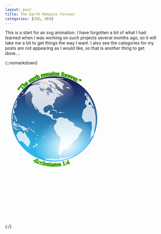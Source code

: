 ```yaml
---
layout: post
title: The Earth Remains Forever
categories: [GOD, WEB]
---
```


This is a start for an svg animation. I have forgotten a bit of what I had learned when I was working on such projects several months ago, so it will take me a bit to get things the way I want. I also see the categories for my posts are not appearing as I would like, so that is another thing to get done....

{::nomarkdown}
<?xml version="1.0" encoding="UTF-8"?>
<!-- viewBox="0 0 138 138" -->
<svg version="1.0"  viewBox="0 0 217 217" xmlns="http://www.w3.org/2000/svg" xmlns:cc="http://creativecommons.org/ns#" xmlns:dc="http://purl.org/dc/elements/1.1/" xmlns:rdf="http://www.w3.org/1999/02/22-rdf-syntax-ns#" xmlns:xlink="http://www.w3.org/1999/xlink">
<metadata>
<rdf:RDF>
<cc:Work rdf:about="">
<dc:format>image/svg+xml</dc:format>
<dc:type rdf:resource="http://purl.org/dc/dcmitype/StillImage"/>
</cc:Work>
</rdf:RDF>
</metadata>
<defs>
<radialGradient id="j" cx="180.72" cy="38.594" r="28.884" gradientTransform="matrix(.16244 2.1067 -1.6909 .26266 228.26 -371.43)" gradientUnits="userSpaceOnUse">
<stop stop-color="#fff" stop-opacity=".875" offset="0"/>
<stop stop-color="#fff" stop-opacity="0" offset="1"/>
</radialGradient>
<radialGradient id="h" cx="194.08" cy="26.293" r="28.884" gradientTransform="matrix(-1.0179 0 0 -1.1824 391.62 74.389)" gradientUnits="userSpaceOnUse">
<stop stop-color="#fff" offset="0"/>
<stop stop-color="#fff" stop-opacity="0" offset="1"/>
</radialGradient>
<linearGradient id="k" x1="194.69" x2="194.69" y1="31.854" y2="74.712" gradientUnits="userSpaceOnUse">
<stop stop-color="#1f2259" offset="0"/>
<stop stop-color="#2fb5ea" offset="1"/>
</linearGradient>
<linearGradient id="i" x1="182" x2="183.28" y1="36.387" y2="53.875" gradientUnits="userSpaceOnUse">
<stop stop-color="#fff" offset="0"/>
<stop stop-color="#fff" stop-opacity="0" offset="1"/>
</linearGradient>
</defs>
<g transform="translate(199.65 -22.544)">
<g transform="matrix(1.0074 -.09071 .09138 .99184 -72.739 12.273)" fill="#fff">
<path id="l" d="m-3.845 73.084a60.183 60.183 0 0 1-60.183 60.183 60.183 60.183 0 0 1-60.183-60.183 60.183 60.183 0 0 1 60.183-60.184 60.183 60.183 0 0 1 60.183 60.184z" stroke="#fff" stroke-width="1.134"/>
<text id="textForever" transform="rotate(223.43 -63.986 73.087)" fill-rule="evenodd" font-family="Verdana" font-size="8px" font-weight="400" stroke="#3da603" stroke-dashoffset="99" stroke-linejoin="round" stroke-width="1.134" style="font-feature-settings:normal;font-variant-caps:normal;font-variant-ligatures:normal;font-variant-numeric:normal;line-height:1.25;paint-order:fill markers stroke"><textPath xlink:href="#l"><tspan id="spanForever">&#8221;The earth remains forever.&#8221;</tspan></textPath></text>
<path d="m-61.719 72.923a2.408 2.408 0 0 1-2.408 2.408 2.408 2.408 0 0 1-2.408-2.408 2.408 2.408 0 0 1 2.408-2.408 2.408 2.408 0 0 1 2.408 2.408z" stroke="#3db7f9" stroke-width=".184"/>
</g>
<g transform="matrix(1.0036 0 0 .99801 -207.75 10.23)">
<circle transform="matrix(.45017 0 0 -.16498 6.26 149.1)" cx="193.56" cy="56.486" r="28.884" fill="#fff"/>
<circle transform="matrix(2.0836,0,0,2.0835,-326.24,-35.914)" cx="193.56" cy="56.486" r="28.884" fill="url(#k)"/>
<path id="continents" d="m71.721 140.3c-3.686-0.42-8.028-1.27-8.245-1.62-0.132-0.21 0.468-0.53 1.333-0.69 2.069-0.4 2.104-0.4 5.268-0.02 1.799 0.22 2.837 0.15 3.055-0.2 0.232-0.38 0.898-0.31 2.255 0.24 1.726 0.69 3.075 0.72 5.314 0.12 0.425-0.11 0.669 0.09 0.586 0.48-0.099 0.47 0.118 0.55 0.729 0.3 0.478-0.21 1.524-0.34 2.325-0.29l1.456 0.08-1.17-0.83-1.169-0.82 1.111-0.41c0.708-0.26 1.356-0.21 1.787 0.15 0.869 0.72 6.841 0.2 9.239-0.8 0.95-0.39 2.411-0.73 3.246-0.74s2.059-0.33 2.729-0.71c1.35-0.77 2.43-0.92 2.43-0.35 0 0.44-4.76 2.56-8.98 4-5.732 1.96-16.219 2.91-23.299 2.11zm12.965-7.79c-1.744-0.72-2.718-2.45-1.929-3.43 0.345-0.43 0.293-0.61-0.177-0.61-0.468-0.01-0.5-0.12-0.107-0.37 0.308-0.19 0.707-1.44 0.888-2.78 0.181-1.33 0.615-3.41 0.963-4.61 0.349-1.2 0.631-2.62 0.627-3.16-8e-3 -1.02 0.417-4.26 0.913-6.95 0.398-2.16-0.56-3.83-2.866-5-1.022-0.53-1.978-1.33-2.123-1.78-0.722-2.26-2.4-5.646-3.738-7.537-1.305-1.846-0.414-5.792 1.744-7.719 1.302-1.162 1.525-1.67 1.394-3.185-0.085-0.991-0.331-1.911-0.546-2.045-0.216-0.133-0.413-0.461-0.438-0.728-0.026-0.267-0.32-0.485-0.653-0.485a0.48 0.48 0 0 0-0.49 0.593c0.152 0.77-2.758 0.232-3.669-0.678-0.354-0.354-0.846-0.644-1.094-0.644s-0.451-0.289-0.451-0.643c0-1.04-2.049-2.622-3.883-2.997-0.934-0.191-2.177-0.787-2.763-1.324-0.713-0.654-1.875-1.02-3.525-1.109-2.529-0.137-5.13-1.375-4.62-2.199 0.158-0.256-0.367-0.465-1.169-0.465-1.819 0-2.38-0.813-1.198-1.738 0.494-0.386 0.66-0.645 0.369-0.574-0.44 0.107-2.306-1.788-3.697-3.755-0.188-0.267-1.007-1.25-1.818-2.184l-1.475-1.699 0.761 1.577c0.419 0.868 0.957 1.578 1.196 1.578s0.317 0.306 0.174 0.679-0.027 0.823 0.258 0.999c0.285 0.177 0.519 0.669 0.519 1.096 0 0.674-0.126 0.661-0.971-0.104-0.534-0.484-0.971-1.18-0.971-1.547s-0.334-0.796-0.743-0.953c-0.453-0.174-0.634-0.625-0.465-1.157 0.152-0.48 0.049-1.013-0.228-1.185-0.278-0.172-0.506-0.704-0.506-1.183 0-0.48-0.526-1.44-1.169-2.133-1.784-1.925-2.275-5.034-1.209-7.661 0.978-2.412 1.167-4.325 0.428-4.325-0.28 0-0.368-0.505-0.204-1.161 0.16-0.638 0.055-1.306-0.233-1.484-0.29-0.18-0.525 0.013-0.525 0.432 0 0.416-0.227 0.757-0.504 0.757s-0.461-0.492-0.41-1.092c0.179-2.073-0.06-2.791-0.925-2.791-1.102 0-4.526 1.73-5.027 2.541-0.209 0.337-0.551 0.616-0.761 0.62-0.21 3e-3 -1.392 0.704-2.626 1.558s-2.372 1.424-2.529 1.267c-0.156-0.156 0.415-0.756 1.27-1.332 0.855-0.577 1.63-1.477 1.721-2.002 0.091-0.524 0.966-1.663 1.945-2.53 0.978-0.867 1.367-1.433 0.863-1.257-1.394 0.485-0.735-0.92 0.778-1.658 0.686-0.334 1.377-1.099 1.537-1.699 0.384-1.442 3.737-3.755 5.474-3.777 0.758-9e-3 2.689-0.296 4.291-0.636s3.717-0.564 4.7-0.498c1.469 0.1 1.776-0.036 1.721-0.762-0.054-0.717-0.227-0.784-0.916-0.353-0.468 0.292-1 0.38-1.184 0.197-0.464-0.464 0.738-1.814 1.615-1.814 0.422 0 0.611-0.285 0.456-0.688-0.174-0.454 0.347-0.958 1.526-1.477 0.984-0.433 1.353-0.688 0.819-0.566-1.281 0.291-4.154 1.298-5.212 1.825-0.463 0.231-1.282 0.421-1.82 0.421-0.537 0-0.977 0.192-0.977 0.427 0 0.422-3.46 1.811-5.825 2.338-1.051 0.234-0.986 0.114 0.486-0.897 5.255-3.613 9.928-5.602 17.129-7.293 3.692-0.867 5.991-1.052 13.207-1.065 8.707-0.015 15.24 0.767 13.806 1.653-0.359 0.222-0.837 0.291-1.06 0.153-0.224-0.138-2.675-0.317-5.447-0.397-4.231-0.123-4.998-0.034-4.772 0.553 0.147 0.385 0.542 0.595 0.877 0.467 0.833-0.32 4.753 1.725 7.289 3.803 1.15 0.943 2.275 1.714 2.499 1.714 0.225 0 0.692 0.454 1.039 1.009 0.551 0.883 0.511 1.039-0.321 1.257-1.25 0.327-1.591 2.3-0.79 4.569 0.352 0.998 0.534 1.92 0.405 2.049-0.444 0.444-3.312-1.302-5.182-3.153-1.03-1.02-2.106-1.71-2.392-1.533s-0.379 0.094-0.206-0.185c0.172-0.278-0.023-0.784-0.433-1.124-0.409-0.34-0.632-0.91-0.495-1.268 0.14-0.366-0.07-0.65-0.479-0.65-0.4 0-0.853-0.328-1.007-0.729-0.154-0.4-0.512-0.728-0.796-0.728s-0.871-0.32-1.304-0.712c-0.581-0.526-1.165-0.601-2.223-0.285-0.789 0.236-1.144 0.447-0.79 0.47 1.047 0.068 4.522 3.871 4.372 4.785-0.076 0.461 6e-3 1.068 0.181 1.348 0.176 0.279 0.123 0.825-0.119 1.213-0.374 0.599-0.751 0.541-2.516-0.389-1.143-0.601-2.447-1.092-2.898-1.092-1.1 2e-3 -1.609-0.905-0.704-1.253 0.397-0.152 0.846-0.602 0.999-0.999 0.208-0.542 0.036-0.646-0.691-0.415-0.712 0.226-0.967 0.085-0.967-0.535 0-0.463-0.144-0.698-0.32-0.522-0.175 0.176-0.558 0.122-0.849-0.12-0.366-0.304-0.528 0.084-0.524 1.255 4e-3 1.108 0.301 1.86 0.859 2.173 0.47 0.262 0.752 0.643 0.627 0.845s0.362 0.282 1.082 0.178c0.883-0.129 2.02 0.29 3.493 1.285 1.684 1.137 2.22 1.312 2.341 0.763 0.24-1.085 0.694-0.882 2.761 1.235 1.046 1.072 2.114 1.877 2.374 1.79 0.548-0.182 1.814 1 2.983 2.783 0.818 1.249 2.005 1.781 1.425 0.64-0.17-0.334 0.145-0.091 0.699 0.539 0.555 0.63 1.005 1.504 1.001 1.941-7e-3 0.691-0.07 0.7-0.478 0.068-0.419-0.647-0.476-0.647-0.517 0-0.031 0.5-0.122 0.538-0.29 0.121-0.392-0.97-2.495-0.758-2.416 0.243 0.043 0.538-0.333 0.906-1.025 1.004-0.6 0.086-1.092 0.388-1.092 0.671 0 0.321-0.731 0.418-1.941 0.255-1.586-0.212-1.944-0.113-1.953 0.543-6e-3 0.442-0.438 1.349-0.96 2.017-0.522 0.667-0.954 1.513-0.96 1.88-9e-3 0.564-0.139 0.564-0.851 0-0.781-0.618-0.779-0.569 0.02 0.682 0.948 1.485 0.785 1.976-1.221 3.664-1.369 1.152-1.816 3.14-0.841 3.743 0.713 0.441 1.496 2.631 1.144 3.201-0.421 0.681-1.697-0.524-2.442-2.305-0.46-1.101-1.051-1.597-2.17-1.821-2.384-0.477-3.357-0.368-3.357 0.376 0 0.439-0.34 0.593-0.952 0.433-1.099-0.287-4.051 1.395-5.116 2.915-0.935 1.335-0.923 2.935 0.038 4.959 0.894 1.884 1.618 2.255 3.614 1.856 1-0.2 1.548-0.653 1.747-1.443 0.159-0.633 0.538-1.168 0.843-1.189 0.305-0.02 0.935-0.11 1.401-0.199 1.267-0.243 1.47 0.514 0.593 2.209-0.431 0.833-0.66 1.639-0.509 1.79s0.023 0.576-0.283 0.945c-0.461 0.556-0.242 0.637 1.275 0.469 3.006-0.331 3.6 0.015 3.572 2.079-0.048 3.483 1.083 4.934 3.034 3.89 0.644-0.345 1.229-0.344 1.875 1e-3 1.249 0.669 1.307 0.657 2.368-0.482 0.504-0.541 1.332-1.069 1.839-1.172a13.278 13.278 0 0 0 1.85-0.553c0.652-0.258 0.825-0.198 0.579 0.2-0.193 0.313-0.12 0.568 0.163 0.568 0.282 0 0.514-0.205 0.514-0.456s0.585-0.153 1.3 0.218 1.513 0.542 1.774 0.381c0.26-0.161 0.333-0.065 0.161 0.213-0.172 0.277 0.177 0.636 0.775 0.796 1.527 0.409 1.914 0.374 1.592-0.147-0.153-0.249-0.023-0.61 0.289-0.803 0.355-0.22 0.439-0.141 0.222 0.209-0.322 0.521 0.354 0.752 2.017 0.691 0.334-0.013 0.611 0.335 0.615 0.772 0.013 1.114 3.321 3.728 5.184 4.095 1.88 0.371 3.54 1.71 3.54 2.848 0 0.458 0.24 0.978 0.52 1.153 0.34 0.209 0.22 0.681-0.35 1.364-0.48 0.574-0.56 0.773-0.18 0.443 0.55-0.488 1.26-0.282 3.76 1.092 1.7 0.931 3.48 1.693 3.96 1.693 0.49 0 1.26 0.422 1.73 0.938s1.16 0.82 1.53 0.676c0.5-0.189 0.68 0.145 0.68 1.207 0 1.035-0.63 2.215-2.16 4.001-1.18 1.39-2.3 3.21-2.48 4.04-0.5 2.3-2.68 5.07-4.46 5.67-0.86 0.29-1.57 0.84-1.57 1.21s-0.61 1.07-1.34 1.54-1.73 1.34-2.21 1.94c-2.383 2.95-4.98 5.02-6.061 4.83-0.838-0.15-1.077 0.01-0.971 0.63 0.152 0.9-0.894 2.44-1.649 2.44-0.252 0-1.645 1.03-3.096 2.28-1.752 1.51-2.442 2.4-2.056 2.63 0.408 0.26 0.227 0.66-0.607 1.37-1.113 0.94-1.134 1.04-0.338 1.66 0.467 0.37 0.849 0.78 0.849 0.92 0 0.61-1.833 0.63-3.295 0.03zm-1.953-83.485c-0.35-0.14-0.769-0.123-0.93 0.039-0.161 0.161 0.125 0.276 0.637 0.254 0.565-0.023 0.68-0.138 0.293-0.293zm3.29-2.201c9e-3 -0.192-0.311-0.223-0.711-0.07-0.426 0.164-0.731 6e-3 -0.736-0.379-6e-3 -0.537-0.087-0.532-0.44 0.025-0.262 0.414-0.224 1.141 0.098 1.847l0.53 1.163 0.621-1.119c0.341-0.615 0.628-1.275 0.638-1.467zm-15.516 1.365c0-0.097-0.499-0.504-1.109-0.904-0.995-0.652-1.213-0.643-2.112 0.085-0.974 0.789-0.944 0.814 1.11 0.903 1.161 0.051 2.111 0.013 2.111-0.084zm-1.167-2.499c-0.881-0.644-0.883-0.69-0.046-1.012 0.482-0.185 1.696-0.117 2.698 0.15 1.545 0.413 1.779 0.376 1.542-0.242-0.181-0.471-0.08-0.605 0.285-0.379 0.31 0.192 0.948 0.125 1.417-0.148 0.775-0.452 0.759-0.499-0.178-0.512-0.791-0.011-1.032-0.318-1.032-1.312 0-0.713-0.409-1.596-0.91-1.962-0.5-0.366-0.855-0.766-0.788-0.888 0.336-0.614 0.041-1.192-0.607-1.192-0.401 0-0.728-0.237-0.728-0.526s-0.273-0.428-0.607-0.308c-0.334 0.119-0.994 0.018-1.468-0.226-0.668-0.344-1.14-0.112-2.107 1.038-0.685 0.814-1.422 1.372-1.636 1.239-0.215-0.132-0.515 0.083-0.667 0.479-0.151 0.395-0.12 0.671 0.071 0.611 0.19-0.059 0.957 0.51 1.703 1.263 0.849 0.858 1.646 1.26 2.131 1.074 1.001-0.384 2.678 0.144 2.315 0.73-0.153 0.248-0.606 0.45-1.006 0.45-0.427 0-0.585-0.231-0.382-0.56 0.217-0.35 0.133-0.428-0.222-0.209-0.312 0.193-0.442 0.555-0.289 0.803 0.154 0.249 0.048 0.452-0.235 0.452-0.282 0-0.514-0.219-0.514-0.486 0-0.854-1.819-0.518-2.054 0.379-0.267 1.02 0.864 2.311 1.344 1.535 0.215-0.349 0.499-0.349 0.92 0 0.334 0.278 0.752 0.361 0.927 0.186 0.176-0.176 0.32-0.029 0.32 0.327s0.163 0.484 0.363 0.284c0.2-0.199-0.052-0.667-0.56-1.038zm3.594-2.615c0-0.251 0.216-0.59 0.48-0.753 0.275-0.17 0.357 0.025 0.191 0.457-0.323 0.841-0.671 0.995-0.671 0.296zm-6.096-1.226c-0.518-0.392-0.687-0.72-0.375-0.728 0.922-0.026 2.103 0.54 2.103 1.007 0 0.636-0.658 0.53-1.728-0.279zm16.29 4.734c0-0.057-0.414-0.326-0.92-0.597-0.656-0.351-1.062-0.321-1.415 0.105-0.372 0.448-0.144 0.596 0.92 0.596 0.778 0 1.415-0.047 1.415-0.104zm-7.281-1.109c0-0.267-0.341-0.486-0.757-0.486s-0.622 0.219-0.457 0.486 0.506 0.485 0.757 0.485 0.457-0.218 0.457-0.485zm1.699 0c-0.165-0.267-0.397-0.486-0.514-0.486-0.118 0-0.215 0.219-0.215 0.486s0.232 0.485 0.515 0.485c0.282 0 0.379-0.218 0.214-0.485zm-15.776-2.443c-0.615-0.412-0.522-0.669 0.607-1.669 0.734-0.649 1.335-1.452 1.335-1.783 0-0.33-0.31-0.177-0.688 0.34-0.379 0.518-0.852 0.778-1.052 0.579-0.2-0.2-0.109-0.364 0.203-0.364 0.311 0 0.566-0.327 0.566-0.728 0-0.942-0.918-0.944-1.279-3e-3 -0.153 0.399-0.478 0.603-0.721 0.452a0.526 0.526 0 0 1-0.163-0.725c0.153-0.248 0.06-0.452-0.206-0.452-0.267 0-0.623 0.222-0.791 0.493a0.587 0.587 0 0 1-0.808 0.183c-0.325-0.201-0.27-0.46 0.155-0.729 0.536-0.34 0.523-0.416-0.07-0.408-0.922 0.013-3.378 1.392-2.52 1.415 0.35 9e-3 0.513 0.215 0.364 0.457-0.15 0.242 0.22 0.338 0.821 0.212l1.092-0.227-1.118 0.668-1.119 0.668 1.348 0.615c0.973 0.443 1.399 0.463 1.53 0.07s0.378-0.382 0.886 0.039c0.567 0.471 0.581 0.662 0.074 0.984-0.41 0.26-0.122 0.399 0.826 0.399 1.134 0 1.295-0.107 0.728-0.486zm-1.839-1.734c-0.694-0.75-0.225-0.894 0.799-0.245 0.362 0.229 0.471 0.531 0.243 0.67-0.229 0.138-0.698-0.053-1.042-0.425zm19.054-0.119c-0.273-0.288-1.197 0.442-1.197 0.946 0 0.261 0.306 0.194 0.679-0.15 0.374-0.345 0.607-0.703 0.518-0.796zm-13.817 0.707c0-0.105-0.339-0.321-0.753-0.48-0.432-0.165-0.627-0.084-0.457 0.191 0.285 0.461 1.21 0.682 1.21 0.289zm-7.385-4.925c0.42-0.365 0.179-0.495-0.87-0.47-0.797 0.019-1.832 0.457-2.3 0.974-0.834 0.92-0.83 0.921 0.192 0.074 1.086-0.899 1.972-0.4 1.376 0.776-0.169 0.334-8e-3 0.279 0.358-0.121 0.365-0.401 0.925-0.955 1.244-1.233zm3.987 0.719c0-0.283-0.218-0.379-0.485-0.214s-0.485 0.396-0.485 0.514c0 0.117 0.218 0.214 0.485 0.214s0.485-0.232 0.485-0.514zm-2.557-3.706c-0.472-0.123-1.128-0.115-1.456 0.018-0.329 0.133 0.057 0.234 0.858 0.224s1.07-0.119 0.598-0.242zm3.784-0.54c-0.15-0.15-0.541-1e-3 -0.871 0.331-0.475 0.479-0.42 0.535 0.272 0.272 0.479-0.182 0.748-0.454 0.599-0.603zm5.569-0.608c0-0.251-0.182-0.457-0.405-0.457-0.222 0-0.404 0.318-0.404 0.707s0.182 0.594 0.404 0.457c0.223-0.138 0.405-0.456 0.405-0.707zm-1.947-0.952c-0.289-0.54-0.364-1.25-0.167-1.578 0.226-0.375 0.05-0.346-0.475 0.08-0.781 0.634-0.782 0.733-0.018 1.577 1.063 1.175 1.315 1.144 0.66-0.079zm-2.462 0.321c-0.111-0.096-0.858-0.321-1.659-0.5-1.063-0.238-1.259-0.193-0.728 0.167 0.656 0.443 2.874 0.753 2.387 0.333zm-4.328-1.326c0.647-0.458 0.647-0.492 0-0.301-0.401 0.117-1.165-0.011-1.699-0.285-0.868-0.447-0.9-0.414-0.305 0.308 0.776 0.94 1.019 0.974 2.004 0.278zm2.427-0.669c0-0.451-0.283-0.604-0.769-0.418-0.619 0.238-0.643 0.375-0.121 0.706 0.862 0.546 0.89 0.537 0.89-0.288zm12.814-0.258c1.907 0-0.045-1.064-2.149-1.171-1.268-0.065-2.281-0.418-2.651-0.923-0.865-1.183-1.219-1.011-1.219 0.593 0 1.156 0.17 1.366 0.941 1.164 0.517-0.135 1.436 0.102 2.043 0.527 0.728 0.51 1.266 0.609 1.583 0.291 0.265-0.264 0.918-0.481 1.452-0.481zm-10.873 0c0-0.267-0.231-0.485-0.514-0.485-0.282 0-0.379 0.218-0.214 0.485s0.397 0.486 0.514 0.486c0.118 0 0.214-0.219 0.214-0.486zm13.197-4.7c-0.351-0.14-0.769-0.123-0.93 0.038-0.162 0.162 0.125 0.276 0.637 0.255 0.565-0.023 0.68-0.138 0.293-0.293zm12.866 106.32c-0.518-0.51 0.144-1.14 1.207-1.14 0.835 0 0.901 0.12 0.398 0.72-0.653 0.79-1.116 0.91-1.605 0.42zm-52.031-11.8c-1.335-1.56-2.515-2.75-2.623-2.65-0.107 0.1-0.713-0.51-1.347-1.37-1.177-1.6-2.813-2.75-3.946-2.78-0.35-0.01-0.506 0.19-0.348 0.45 0.172 0.28-0.299 0.26-1.169-0.04-1.138-0.4-1.794-1.22-2.987-3.75-2.458-5.2-2.488-5.32-1.361-5.93 0.567-0.3 0.879-0.83 0.728-1.22-0.145-0.38-0.053-0.69 0.205-0.69 0.259 0 0.471-0.34 0.471-0.76 0-0.51 0.36-0.71 1.092-0.61 0.757 0.11 1.094-0.09 1.098-0.66 3e-3 -0.448 0.167-0.976 0.364-1.173s0.358-0.12 0.358 0.17 0.655 0.672 1.456 0.848 1.456 0.595 1.456 0.935c0 0.33 0.601 0.91 1.335 1.28 0.734 0.36 1.455 0.73 1.602 0.81 0.148 0.08 0.178-0.62 0.069-1.56-0.245-2.093 0.671-2.298 1.12-0.25 0.176 0.8 0.504 1.45 0.729 1.45s0.677 0.82 1.004 1.82c0.327 1.01 1.054 2.3 1.615 2.87 1.462 1.5 2.234 2.5 2.234 2.9 0 0.19 0.344 0.73 0.765 1.19 1.022 1.13 1.263 4.77 0.399 6-0.373 0.54-0.679 1.36-0.679 1.83 0 0.51-0.498 0.97-1.237 1.16-1.223 0.31-1.226 0.32-0.243 1.01 0.971 0.68 1.357 1.64 0.631 1.58-0.2-0.02-1.456-1.31-2.791-2.86zm3.808-7.57c-0.158-0.41-0.392-0.64-0.519-0.51-0.127 0.12-0.087 0.46 0.089 0.75 0.478 0.77 0.758 0.62 0.43-0.24zm4.471 9.53c-0.289-0.46 3.433-2.46 4.616-2.47 0.583-0.01 0.578-0.09-0.032-0.48-0.574-0.37-0.587-0.47-0.061-0.48 0.482-0.01 0.587-0.41 0.376-1.46-0.164-0.83-0.085-1.46 0.182-1.46 0.261 0 0.474 0.22 0.474 0.49 0 0.26 0.456 0.94 1.015 1.5l1.015 1.01-1.137 0.8c-0.625 0.44-1.245 0.81-1.379 0.81-0.133 0-0.932 0.49-1.774 1.09-1.609 1.15-2.838 1.39-3.295 0.65zm4.681-11.79c-0.32-0.32-0.583-0.75-0.583-0.97 0-0.71 0.731-0.4 1.344 0.59 0.664 1.06 0.167 1.31-0.761 0.38zm76.351-0.51c0.19-0.6 0.55-3.49 0.8-6.43 0.26-3.159 0.75-5.892 1.2-6.697 0.64-1.145 0.66-1.738 0.18-3.748-0.32-1.327-0.42-3.256-0.24-4.343 0.3-1.765 0.23-1.956-0.68-1.956-0.58 0-1.02-0.313-1.02-0.728 0-0.917-0.93-0.91-2.16 0.018-0.52 0.393-1.33 0.593-1.8 0.443-0.47-0.149-1.28-0.046-1.79 0.23-1.22 0.651-3.31-0.917-4.26-3.197-0.37-0.889-0.95-1.562-1.28-1.496-0.43 0.085-0.6-0.802-0.6-3.111 0-1.776 0.17-3.123 0.38-2.994 0.21 0.13 0.34-0.492 0.28-1.381-0.05-0.889 0.32-2.382 0.83-3.316s0.93-2.027 0.93-2.427c0.01-0.4 0.23-0.698 0.49-0.66 0.67 0.094 3.28-1.809 2.94-2.145-0.15-0.149 0.09-0.671 0.54-1.16 0.44-0.489 0.63-0.889 0.42-0.889-0.2 0-0.07-0.382 0.29-0.849 0.61-0.77 0.59-0.787-0.18-0.184-0.47 0.367-0.88 0.531-0.91 0.364-0.04-0.166-0.09-0.575-0.13-0.908-0.04-0.334-0.48-0.536-0.98-0.449-0.81 0.141-0.87-0.052-0.56-1.698 0.2-1.022 0.34-2.371 0.32-2.999-0.07-1.777 0.38-2.071 1.92-1.272 1.33 0.688 1.43 0.678 1.43-0.15 0-0.489-0.55-1.629-1.21-2.534-1.45-1.957-1.45-1.985-0.37-1.644 0.77 0.242 0.78 0.206 0.08-0.379-0.85-0.701-0.9-0.834-0.98-2.466-0.05-0.822-0.11-0.882-0.28-0.243-0.12 0.467-0.51 0.849-0.86 0.849-0.89 0-1.32-1.938-0.5-2.254 0.36-0.139 0.54-0.565 0.4-0.946-0.2-0.504-0.03-0.603 0.6-0.361 0.67 0.26 0.79 0.151 0.54-0.505-0.2-0.528-0.13-0.721 0.19-0.521 0.28 0.174 0.39 0.637 0.24 1.029-0.15 0.391 0.27 1.677 0.93 2.857s1.08 2.531 0.95 3.001c-0.14 0.486 0 0.398 0.31-0.204 0.47-0.876 0.38-1.364-0.52-2.817-0.6-0.966-0.99-1.851-0.88-1.966 0.29-0.286 3.12 3.777 3.53 5.056 0.18 0.566 0.48 1.029 0.68 1.029 0.74 0 5.89 11.46 5.89 13.114 0 0.425-0.35 0.282-0.99-0.402-0.89-0.955-1.93-1.41-1.93-0.848 0 0.335 2.02 3.669 2.22 3.669 0.1 0 0.04-0.359-0.12-0.796-0.25-0.653-0.15-0.706 0.58-0.297 0.49 0.275 0.94 0.906 0.99 1.403s0.23 1.558 0.4 2.359 0.63 3.691 1.02 6.423c0.77 5.368 0.39 12.29-1 18.432-0.38 1.657-0.69 3.732-0.69 4.611 0 2.673-0.95 5.323-2 5.603-0.53 0.14-1.5 1.31-2.15 2.61-1.25 2.46-2.05 3.17-1.43 1.27zm3.24-46.577c-0.34-0.349-0.57-0.377-0.57-0.073 0 0.648 0.57 1.222 0.9 0.898 0.14-0.138-0.01-0.51-0.33-0.825zm-1.27-0.017c-0.41-1.85-2.07-4.723-2.74-4.727-0.88-6e-3 -2.11 2.021-1.8 2.97 0.12 0.354 0.64 0.666 1.15 0.693 2.52 0.132 3.12 0.244 3.06 0.579-0.09 0.562 0.04 1.092 0.26 1.092 0.11 0 0.14-0.273 0.07-0.607zm-68.225 44.494c0-0.42 0.259-0.68 0.576-0.58 0.9 0.3 1.05 1.35 0.193 1.35a0.774 0.774 0 0 1-0.769-0.77zm1.704-0.68c-0.168-0.27 0.035-0.49 0.452-0.49 0.852 0 0.978 0.29 0.304 0.7-0.248 0.16-0.589 0.06-0.756-0.21zm-10.158-1.29c-0.406-1.06 0.133-1.55 0.707-0.64 0.574 0.9 0.586 1.44 0.033 1.44-0.239 0-0.572-0.36-0.74-0.8zm-4.166-5.01c0-0.26-0.328-0.346-0.728-0.19-0.885 0.34-0.965-0.483-0.116-1.187 0.454-0.377 0.756-0.204 1.168 0.668 0.305 0.649 0.357 1.179 0.116 1.179-0.242 0-0.44-0.21-0.44-0.47zm-9.476-0.627c-0.528-0.291-1.245-0.928-1.594-1.416-0.676-0.944-2.036-1.212-2.036-0.401 0 0.267-0.437 0.485-0.97 0.485-0.534 0-0.971-0.218-0.971-0.485s-0.437-0.486-0.971-0.486-0.971-0.218-0.971-0.485 0.22-0.485 0.49-0.485c0.958 0-0.669-1.848-2.321-2.636-1.105-0.526-1.568-1.029-1.386-1.505 0.163-0.424-9e-3 -0.713-0.423-0.713-0.421 0-0.587 0.289-0.418 0.728 0.203 0.53-0.058 0.728-0.958 0.728-0.68 0-1.372-0.219-1.537-0.486-0.165-0.266 0.15-0.485 0.7-0.485s1.027-0.218 1.06-0.485 0.088-0.686 0.121-0.931c0.099-0.721 0.789-1.227 0.789-0.578 0 0.327 0.194 0.475 0.43 0.329 0.237-0.146 0.701 0.059 1.031 0.457 0.33 0.397 0.42 0.723 0.2 0.723-0.219 0-0.146 0.253 0.163 0.562 0.426 0.425 0.734 0.418 1.272-0.028 0.57-0.473 1.18-0.352 3.085 0.614 1.306 0.661 2.66 1.548 3.01 1.969s1.238 0.766 1.973 0.766c1.351 0 2.688-1.033 2.099-1.622-0.175-0.176-0.077-0.32 0.218-0.32 1.036 0 1.122 0.968 0.177 1.982-0.639 0.686-1.274 0.921-1.925 0.714-1.698-0.539-1.801 0.765-0.175 2.217 1.588 1.419 1.491 2.18-0.162 1.273zm5.78-1.421c-0.225-0.365-0.085-0.461 0.402-0.274 0.412 0.158 0.969 0.067 1.238-0.202 0.33-0.33 0.597-0.317 0.816 0.037 0.18 0.291 0.259 0.544 0.176 0.564-1.54 0.371-2.349 0.332-2.632-0.125zm-21.852-1.442c-0.231-0.372-1.013-1.053-1.738-1.514-1.856-1.18-2.551-2.588-1.479-2.999 0.454-0.175 0.668-0.16 0.475 0.033-0.491 0.492 1.128 2.173 1.733 1.799 0.28-0.173 0.348-0.068 0.158 0.24-0.204 0.33 0.15 0.668 0.896 0.855 1.33 0.334 1.448 0.571 0.797 1.598-0.355 0.561-0.487 0.559-0.842-0.012zm1.574-0.13c0.146-0.38 0.6-0.819 1.009-0.976 0.534-0.205 0.661-0.067 0.448 0.487-0.163 0.425-0.296 0.865-0.296 0.976 0 0.112-0.321 0.203-0.713 0.203-0.417 0-0.603-0.286-0.448-0.69zm18.635-0.28c-0.655-1.224-0.108-1.224 1.456 0 1.2 0.939 1.202 0.949 0.138 0.96-0.591 6e-3 -1.309-0.426-1.594-0.96zm-15.533-0.214c0-0.118 0.219-0.35 0.485-0.515 0.267-0.164 0.486-0.068 0.486 0.215 0 0.282-0.219 0.514-0.486 0.514-0.266 0-0.485-0.097-0.485-0.214zm1.739-0.692c-0.209-0.338-0.249-0.746-0.089-0.906 0.435-0.435 0.908 0.204 0.674 0.908-0.165 0.493-0.279 0.493-0.585-2e-3zm-6.747-1.838c-0.182-0.182-0.357-1.332-0.389-2.555-0.048-1.874-0.105-1.999-0.364-0.796-0.168 0.785-0.47 1.386-0.67 1.335a3.833 3.833 0 0 0-0.796-0.094c-0.986 0-1.04-3.316-0.092-5.652 0.931-2.296 1.061-2.259 1.254 0.361 0.138 1.864 0.7 2.496 1.996 2.249 0.761-0.146 1.157 5e-3 1.157 0.439 0 0.364-0.492 0.675-1.092 0.692l-1.093 0.031 1.093 0.439c0.6 0.241 1.088 0.719 1.084 1.061-5e-3 0.479-0.103 0.471-0.424-0.036-0.23-0.362-0.54-0.461-0.689-0.22-0.149 0.242-0.071 0.757 0.175 1.144 0.245 0.388 0.432 1.033 0.415 1.433-0.025 0.57-0.088 0.585-0.294 0.067-0.186-0.466-0.364-0.5-0.602-0.114-0.186 0.301-0.487 0.398-0.669 0.216zm48.289-1.625c0.244-0.733 1.025-0.808 1.254-0.121 0.111 0.333-0.162 0.606-0.607 0.606s-0.736-0.218-0.647-0.485zm-40.816-0.688c-0.021-0.511 0.094-0.798 0.255-0.637 0.162 0.162 0.179 0.58 0.039 0.931-0.155 0.387-0.27 0.272-0.294-0.294zm-11.963-2.831c-0.556-4.549-0.564-4.756-0.192-4.986 0.19-0.117 0.495 1.148 0.678 2.811 0.184 1.664 0.454 3.516 0.6 4.117 0.146 0.6 0.045 1.092-0.225 1.092-0.269 0-0.657-1.365-0.861-3.034zm7.52 2.912c-0.365-1.228-0.357-2.549 0.019-3.193 0.362-0.62 0.477-0.324 0.488 1.252 8e-3 1.134-0.094 2.063-0.228 2.063-0.133 0-0.259-0.055-0.279-0.122zm21.879-4.015c0-0.406-0.546-0.987-1.213-1.291-1.056-0.481-1.681-1.368-0.965-1.368 0.448 0 2.412 1.202 2.777 1.699 0.518 0.704 0.451 1.699-0.114 1.699-0.267 0-0.485-0.332-0.485-0.739zm-24.269-3.144c-0.353-0.658-0.358-0.971-0.017-0.971 0.276 0 0.502-0.34 0.502-0.757 0-0.416 0.218-0.621 0.485-0.456 0.623 0.384 0.638 3.155 0.017 3.155-0.257 0-0.702-0.437-0.987-0.971zm-2.42-1.549c4e-3 -0.349 0.219-0.963 0.478-1.364 0.383-0.591 0.472-0.529 0.478 0.336 4e-3 0.585-0.211 1.198-0.478 1.363s-0.482 0.014-0.478-0.335zm-2.982-1.485c-0.193-4.843 1.524-15.946 2.52-16.301 0.25-0.089 0.455-0.652 0.455-1.251 0-1.315 2.258-7.066 3.128-7.968 0.516-0.534 0.674-0.509 0.926 0.146 0.193 0.504 0.11 0.672-0.229 0.462-0.352-0.217-0.425 8e-3 -0.216 0.665 0.211 0.666-2e-3 1.289-0.645 1.888-1.021 0.951-1.994 3.099-1.994 4.403 0 0.659 0.118 0.634 0.713-0.153 0.392-0.518 0.72-1.543 0.728-2.277 9e-3 -0.734 0.234-1.335 0.501-1.335 0.878 0 0.507 3.327-0.607 5.446-0.935 1.779-1.114 1.921-1.247 0.985-0.085-0.6-0.333-1.092-0.55-1.092-0.947 0-1.412 5.994-0.508 6.553 0.807 0.499 0.593 2.33-0.236 2.012-1.069-0.411-1.567 0.994-1.608 4.541-0.056 4.793-0.064 4.854-0.583 4.854-0.267 0-0.514-0.71-0.548-1.578zm4.541-0.077c0.149-0.78 0.029-1.094-0.362-0.944-0.77 0.295-1.438-3.672-0.737-4.373 0.348-0.348 0.503-0.069 0.503 0.902 0 0.859 0.501 1.928 1.288 2.749 1.075 1.122 1.185 1.467 0.669 2.09-0.925 1.114-1.614 0.9-1.361-0.424zm57.069-8.15c0.453-0.453 0.712-0.453 1.165 0s0.323 0.582-0.583 0.582-1.035-0.129-0.582-0.582zm3.009 0.069c0-0.309 0.31-0.443 0.688-0.297 0.378 0.145 0.814-0.064 0.967-0.465 0.17-0.441 0.521-0.578 0.89-0.348 0.336 0.209 1.081 0.319 1.656 0.245s1.189 0.096 1.363 0.379c0.178 0.287-0.07 0.527-0.56 0.544-0.483 0.017-1.806 0.137-2.941 0.267-1.375 0.158-2.063 0.049-2.063-0.325zm6.699-0.069c0.453-0.453 0.711-0.453 1.164 0s0.324 0.582-0.582 0.582-1.036-0.129-0.582-0.582zm-11.2-2.614c-0.741-0.401-1.594-0.577-1.895-0.391-0.336 0.208-0.415 0.122-0.203-0.221 0.22-0.356-0.028-0.56-0.682-0.56-0.565 0-0.922 0.171-0.792 0.381s-0.185 0.382-0.7 0.382c-1.291 0-1.171-0.676 0.233-1.316 0.943-0.43 1.74-0.311 4.126 0.614 2.908 1.128 3.782 1.899 2.109 1.861-0.468-0.011-1.456-0.348-2.196-0.75zm43.329-6.483c0-0.283 0.22-0.514 0.49-0.514s0.48 0.096 0.48 0.214-0.21 0.349-0.48 0.514-0.49 0.069-0.49-0.214zm0.97-8.98c0-0.117 0.22-0.349 0.49-0.514s0.48-0.068 0.48 0.214c0 0.283-0.21 0.514-0.48 0.514s-0.49-0.096-0.49-0.214zm-96.103-2.398c0-0.4 0.218-0.863 0.485-1.028s0.486 0.028 0.486 0.428c0 0.401-0.219 0.863-0.486 1.028s-0.485-0.027-0.485-0.428zm1.941-0.029c0-0.117 0.219-0.349 0.486-0.514s0.485-0.068 0.485 0.214c0 0.283-0.218 0.514-0.485 0.514s-0.486-0.096-0.486-0.214zm2.913-2.669c0-0.283 0.218-0.514 0.485-0.514s0.486 0.096 0.486 0.214-0.219 0.349-0.486 0.514-0.485 0.069-0.485-0.214zm0.717-4.415c-0.164-0.266-0.557-0.329-0.872-0.14-0.327 0.196-0.287-9e-3 0.093-0.477 0.693-0.854 2.255-1.107 2.671-0.433 0.132 0.213-0.172 0.646-0.677 0.961-0.592 0.369-1.022 0.401-1.215 0.089zm64.174-6.833c-0.483-0.281-1.204-0.386-1.603-0.234-0.408 0.157-0.594 0.069-0.427-0.202 0.163-0.264 0.029-0.48-0.298-0.48-1.076 0 0.022-0.642 1.338-0.782 1.511-0.162 4.214 1.101 3.798 1.774-0.374 0.605-1.699 0.569-2.808-0.076z" fill="#fff" opacity=".784"/>
<circle id="northAmCirc" transform="matrix(1.172 -.20957 .14765 .82572 -164.67 43.725)" cx="193.56" cy="56.486" r="28.884" fill="url(#j)" opacity=".769" stroke="url(#i)" stroke-width=".865"/>
<circle id="southAmCirc" transform="matrix(-1.4231 .62382 -.45596 -1.0402 389.72 43.512)" cx="193.56" cy="56.486" r="28.884" fill="url(#h)"/>
</g>
<path id="g" d="m-61.734 91.576a68.882 68.882 0 0 0-68.882-68.882 68.882 68.882 0 0 0-68.882 68.882 68.882 68.882 0 0 0 68.882 68.882 68.882 68.882 0 0 0 68.882-68.882z" fill="none"/>
<text id="textEcl" transform="rotate(116.09 -129.99 90.665)" fill="#3da603" fill-rule="evenodd" font-family="Verdana" font-size="8px" font-weight="400" stroke="#3da603" stroke-dashoffset="99" stroke-linejoin="round" stroke-width=".9" style="font-feature-settings:normal;font-variant-caps:normal;font-variant-ligatures:normal;font-variant-numeric:normal;line-height:1.25;paint-order:fill markers stroke"><textPath xlink:href="#g"><tspan id="spanEccl">-Ecclesiastes 1:4</tspan></textPath></text>
</g>
</svg>
{:/}
